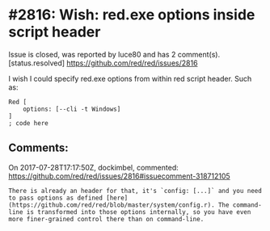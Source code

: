 
#2816: Wish: red.exe options inside script header
================================================================================
Issue is closed, was reported by luce80 and has 2 comment(s).
[status.resolved]
<https://github.com/red/red/issues/2816>

I wish I could specify red.exe options from within red script header.
Such as:
```
Red [
	options: [--cli -t Windows]
]
; code here
```



Comments:
--------------------------------------------------------------------------------

On 2017-07-28T17:17:50Z, dockimbel, commented:
<https://github.com/red/red/issues/2816#issuecomment-318712105>

    There is already an header for that, it's `config: [...]` and you need to pass options as defined [here](https://github.com/red/red/blob/master/system/config.r). The command-line is transformed into those options internally, so you have even more finer-grained control there than on command-line.

